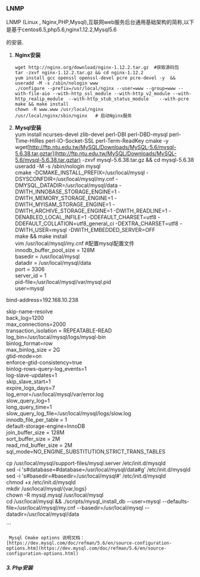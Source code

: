 ### LNMP

LNMP \(Linux , Nginx,PHP,Mysql\),互联网web服务后台通用基础架构的简称,以下是基于centos6.5,php5.6,nginx1.12.2,Mysql5.6

的安装.

1. **Nginx安装**

   ```
   wget http://nginx.org/download/nginx-1.12.2.tar.gz  #获取源码包
   tar -zxvf nginx-1.12.2.tar.gz && cd nginx-1.12.2
   yum install gcc openssl openssl-devel pcre pcre-devel -y  && useradd -M -s /sbin/nologin www
   ./configure --prefix=/usr/local/nginx --user=www --group=www --with-file-aio --with-http_ssl_module --with-http_v2_module --with-http_realip_module  --with-http_stub_status_module    --with-pcre
   make && make install
   chown -R www.www /usr/local/nginx
   /usr/local/nginx/sbin/nginx   # 启动Nginx服务
   ```

2. **Mysql安装**  
           yum install ncurses-devel zlib-devel perl-DBI perl-DBD-mysql perl-Time-HiRes perl-IO-Socket-SSL perl-Term-ReadKey cmake -y   
          wget[http://ftp.ntu.edu.tw/MySQL/Downloads/MySQL-5.6/mysql-5.6.38.tar.gztar](http://ftp.ntu.edu.tw/MySQL/Downloads/MySQL-5.6/mysql-5.6.38.tar.gztar) -zxvf mysql-5.6.38.tar.gz && cd mysql-5.6.38  
          useradd -M -s /sbin/nologin mysql   
          cmake -DCMAKE\_INSTALL\_PREFIX=/usr/local/mysql -DSYSCONFDIR=/usr/local/mysql/my.cnf -DMYSQL\_DATADIR=/usr/local/mysql/data -DWITH\_INNOBASE\_STORAGE\_ENGINE=1 -DWITH\_MEMORY\_STORAGE\_ENGINE=1 -DWITH\_MYISAM\_STORAGE\_ENGINE=1 -DWITH\_ARCHIVE\_STORAGE\_ENGINE=1 -DWITH\_READLINE=1 -DENABLED\_LOCAL\_INFILE=1 -DDEFAULT\_CHARSET=utf8 -DDEFAULT\_COLLATION=utf8\_general\_ci -DEXTRA\_CHARSET=utf8 -DWITH\_USER=mysql -DWITH\_EMBEDDED\_SERVER=OFF  
          make && make install  
          vim /usr/local/mysql/my.cnf  \#配置mysql配置文件  
          innodb\_buffer\_pool\_size = 128M  
   basedir = /usr/local/mysql  
   datadir = /usr/local/mysql/data  
   port = 3306  
   server\_id = 1  
   pid-file=/usr/local/mysql/var/mysql.pid  
   user=mysql

bind-address=192.168.10.238

skip-name-resolve  
back\_log=1200  
max\_connections=2000  
transaction\_isolation = REPEATABLE-READ  
log\_bin=/usr/local/mysql/logs/mysql-bin  
binlog\_format=row  
max\_binlog\_size = 2G  
gtid-mode=on  
enforce-gtid-consistency=true  
binlog-rows-query-log\_events=1  
log-slave-updates=1  
skip\_slave\_start=1  
expire\_logs\_days=7  
log\_error=/usr/local/mysql/var/error.log  
slow\_query\_log=1  
long\_query\_time=1  
slow\_query\_log\_file=/usr/local/mysql/logs/slow.log  
innodb\_file\_per\_table = 1  
default-storage-engine=InnoDB  
join\_buffer\_size = 128M  
sort\_buffer\_size = 2M  
read\_rnd\_buffer\_size = 2M  
sql\_mode=NO\_ENGINE\_SUBSTITUTION,STRICT\_TRANS\_TABLES

cp /usr/local/mysql/support-files/mysql.server /etc/init.d/mysqld   
   sed -i 's\#database=\#database=/usr/local/mysql/data\#g' /etc/init.d/mysqld  
   sed -i 's\#basedir=\#basedir=/usr/local/mysql\#' /etc/init.d/mysqld  
   chmod +x /etc/init.d/mysqld   
   mkdir /usr/local/mysql/{var,logs}  
   chown -R mysql.mysql /usr/local/mysql  
   cd /usr/local/mysql && ./scripts/mysql\_install\_db --user=mysql --defaults-file=/usr/local/mysql/my.cnf --basedir=/usr/local/mysql --datadir=/usr/local/mysql/data

\`\`\`

```
 Mysql Cmake options 说明文档：[https://dev.mysql.com/doc/refman/5.6/en/source-configuration-options.htm](https://dev.mysql.com/doc/refman/5.6/en/source-configuration-options.html)
```

##### 3. **Php安装**



